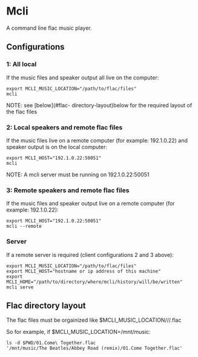 # Mcli
A command line flac music player.

## Configurations

### 1: All local
If the music files and speaker output all live on the computer:

```console
export MCLI_MUSIC_LOCATION="/path/to/flac/files"
mcli
```

NOTE: see [below](#flac- directory-layout)below for the required layout of the flac files

### 2: Local speakers and remote flac files
If the music files live on a remote computer (for example: 192.1.0.22) and 
speaker output is on the local computer:

```console
export MCLI_HOST="192.1.0.22:50051"
mcli
```

NOTE: A mcli server must be running on 192.1.0.22:50051

### 3: Remote speakers and remote flac files
If the music files and speaker output live on a remote computer (for example: 192.1.0.22):

```console
export MCLI_HOST="192.1.0.22:50051"
mcli --remote
```

### Server
If a remote server is required (client configurations 2 and 3 above):

```console
export MCLI_MUSIC_LOCATION="/path/to/flac/files"
export MCLI_HOST="hostname or ip address of this machine"
export MCLI_HOME="/path/to/directory/where/mcli/history/will/be/written"
mcli serve
```

## Flac directory layout
The flac files must be orgainized like $MCLI_MUSIC_LOCATION/<artist>/<album>/<song>.flac

So for example, if $MCLI_MUSIC_LOCATION=/mnt/music:

```console
ls -d $PWD/01.Come\ Together.flac
'/mnt/music/The Beatles/Abbey Road (remix)/01.Come Together.flac'
```
